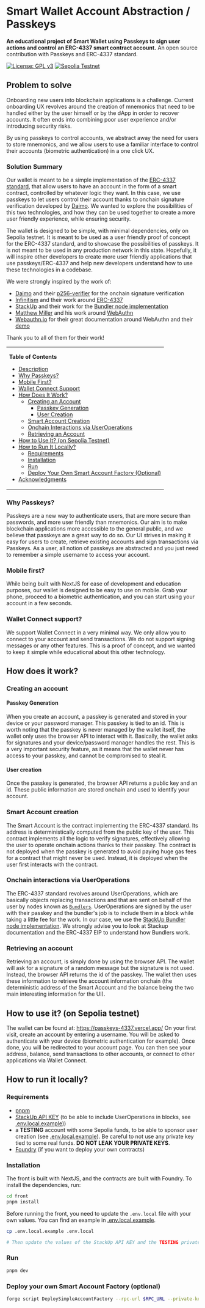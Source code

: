 # Smart Wallet Account Abstraction / Passkeys

**An educational project of Smart Wallet using Passkeys to sign user actions and control an ERC-4337 smart contract account.**
An open source contribution with Passkeys and ERC-4337 standard.

[![License: GPL v3](https://img.shields.io/badge/License-GPLv3-red.svg?style=for-the-badge)](https://www.gnu.org/licenses/gpl-3.0)
[![Sepolia Testnet](https://img.shields.io/badge/Sepolia%20testnet-blue?style=for-the-badge&logo=ethereum&label=deployed%20on)](https://passkeys-4337.vercel.app/)
</br>

## Problem to solve

Onboarding new users into blockchain applications is a challenge. Current onboarding UX revolves around the creation of mnemonics that need to be handled either by the user himself or by the dApp in order to recover accounts. It often ends into combining poor user experience and/or introducing security risks.

By using passkeys to control accounts, we abstract away the need for users to store mnemonics, and we allow users to use a familiar interface to control their accounts (biometric authentication) in a one click UX.

### Solution Summary

Our wallet is meant to be a simple implementation of the [ERC-4337 standard](https://github.com/eth-infinitism/account-abstraction), that allow users to have an account in the form of a smart contract, controlled by whatever logic they want. In this case, we use passkeys to let users control their account thanks to onchain signature verification developed by [Daimo](https://github.com/daimo-eth/p256-verifier). We wanted to explore the possibilities of this two technologies, and how they can be used together to create a more user friendly experience, while ensuring security.

The wallet is designed to be simple, with minimal dependencies, only on Sepolia testnet. It is meant to be used as a user friendly proof of concept for the ERC-4337 standard, and to showcase the possibilities of passkeys. It is not meant to be used in any production network in this state. Hopefully, it will inspire other developers to create more user friendly applications that use passkeys/ERC-4337 and help new developers understand how to use these technologies in a codebase.

We were strongly inspired by the work of:

- [Daimo](https://github.com/daimo-eth) and their [p256-verifier](https://github.com/daimo-eth/p256-verifier) for the onchain signature verification
- [Infinitism](https://github.com/eth-infinitism/) and their work around [ERC-4337](https://eips.ethereum.org/EIPS/eip-4337)
- [StackUp](https://www.stackup.sh/) and their work for the [Bundler node implementation](https://docs.stackup.sh/)
- [Matthew Miller](https://twitter.com/iamkale) and his work around [WebAuthn](https://github.com/MasterKale/SimpleWebAuthn)
- [Webauthn.io](https://webauthn.guide/) for their great documentation around WebAuthn and their [demo](https://webauthn.io/)

Thank you to all of them for their work!

<table>
  <tr>
    <td style="font-size: 90%;">
        <p><b>Table of Contents</b></p>
      <ul>
        <li><a href="#description">Description</a></li>
        <li><a href="#why-passkeys">Why Passkeys?</a></li>
        <li><a href="#mobile-first">Mobile First?</a></li>
        <li><a href="#wallet-connect-support">Wallet Connect Support</a></li>
        <li><a href="#how-does-it-work">How Does It Work?</a>
          <ul>
            <li><a href="#creating-an-account">Creating an Account</a>
              <ul>
                <li><a href="#passkey-generation">Passkey Generation</a></li>
                <li><a href="#user-creation">User Creation</a></li>
              </ul>
            </li>
            <li><a href="#smart-account-creation">Smart Account Creation</a></li>
            <li><a href="#onchain-interactions-via-useroperations">Onchain Interactions via UserOperations</a></li>
            <li><a href="#retrieving-an-account">Retrieving an Account</a></li>
          </ul>
        </li>
        <li><a href="#how-to-use-it-on-sepolia-testnet">How to Use It? (on Sepolia Testnet)</a></li>
        <li><a href="#how-to-run-it-locally">How to Run It Locally?</a>
          <ul>
            <li><a href="#requirements">Requirements</a></li>
            <li><a href="#installation">Installation</a></li>
            <li><a href="#run">Run</a></li>
            <li><a href="#deploy-your-own-smart-account-factory-optional">Deploy Your Own Smart Account Factory (Optional)</a></li>
          </ul>
        </li>
        <li><a href="#acknowledgments">Acknowledgments</a></li>
      </ul>
    </td>
  </tr>
</table>

### Why Passkeys?

Passkeys are a new way to authenticate users, that are more secure than passwords, and more user friendly than mnemonics. Our aim is to make blockchain applications more accessible to the general public, and we believe that passkeys are a great way to do so. Our UI strives in making it easy for users to create, retrieve existing accounts and sign transactions via Passkeys. As a user, all notion of passkeys are abstracted and you just need to remember a simple username to access your account.

### Mobile first?

While being built with NextJS for ease of development and education purposes, our wallet is designed to be easy to use on mobile. Grab your phone, proceed to a biometric authentication, and you can start using your account in a few seconds.

### Wallet Connect support?

We support Wallet Connect in a very minimal way. We only allow you to connect to your account and send transactions. We do not support signing messages or any other features. This is a proof of concept, and we wanted to keep it simple while educational about this other technology.

## How does it work?

### Creating an account

#### Passkey Generation

When you create an account, a passkey is generated and stored in your device or your password manager. This passkey is tied to an id. This is worth noting that the passkey is never managed by the wallet itself, the wallet only uses the browser API to interact with it. Basically, the wallet asks for signatures and your device/password manager handles the rest. This is a very important security feature, as it means that the wallet never has access to your passkey, and cannot be compromised to steal it.

#### User creation

Once the passkey is generated, the browser API returns a public key and an id. These public information are stored onchain and used to identify your account.

### Smart Account creation

The Smart Account is the contract implementing the ERC-4337 standard. Its address is deterministically computed from the public key of the user. This contract implements all the logic to verify signatures, effectively allowing the user to operate onchain actions thanks to their passkey. The contract is not deployed when the passkey is generated to avoid paying huge gas fees for a contract that might never be used. Instead, it is deployed when the user first interacts with the contract.

### Onchain interactions via UserOperations

The ERC-4337 standard revolves around UserOperations, which are basically objects replacing transactions and that are sent on behalf of the user by nodes known as [`Bundlers`](https://docs.stackup.sh/docs/erc-4337-bundler#:~:text=In%20ERC%2D4337%2C%20a%20Bundler,work%20on%20any%20EVM%20network.). UserOperations are signed by the user with their passkey and the bundler's job is to include them in a block while taking a little fee for the work. In our case, we use the [StackUp Bundler node implementation](https://docs.stackup.sh/). We strongly advise you to look at Stackup documentation and the ERC-4337 EIP to understand how Bundlers work.

### Retrieving an account

Retrieving an account, is simply done by using the browser API. The wallet will ask for a signature of a random message but the signature is not used. Instead, the browser API returns the id of the passkey. The wallet then uses these information to retrieve the account information onchain (the deterministic address of the Smart Account and the balance being the two main interesting information for the UI).

## How to use it? (on Sepolia testnet)

The wallet can be found at: https://passkeys-4337.vercel.app/
On your first visit, create an account by entering a username. You will be asked to authenticate with your device (biometric authentication for example). Once done, you will be redirected to your account page. You can then see your address, balance, send transactions to other accounts, or connect to other applications via Wallet Connect.

## How to run it locally?

### Requirements

- [pnpm](https://pnpm.io/installation)
- [StackUp API KEY](https://app.stackup.sh/sign-in) (to be able to include UserOperations in blocks, see [.env.local.example](./front/.env.local.example)))
- a **TESTING** account with some Sepolia funds, to be able to sponsor user creation (see [.env.local.example](./front/.env.local.example)). Be careful to not use any private key tied to some real funds. **DO NOT LEAK YOUR PRIVATE KEYS**.
- [Foundry](https://book.getfoundry.sh/getting-started/installation) (if you want to deploy your own contracts)

### Installation

The front is built with NextJS, and the contracts are built with Foundry. To install the dependencies, run:

```bash
cd front
pnpm install
```

Before running the front, you need to update the `.env.local` file with your own values. You can find an example in [.env.local.example](./front/.env.local.example).

```bash
cp .env.local.example .env.local

# Then update the values of the StackUp API KEY and the TESTING private key
```

### Run

```bash
pnpm dev
```

### Deploy your own Smart Account Factory (optional)

```bash
forge script DeploySimpleAccountFactory --rpc-url $RPC_URL --private-key $PRIVATE_KEY  --etherscan-api-key $ETHERSCAN_API_KEY --verify --slow --broadcast
```
